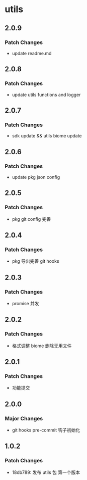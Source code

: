 # utils

## 2.0.9

### Patch Changes

- update readme.md

## 2.0.8

### Patch Changes

- update utils functions and logger

## 2.0.7

### Patch Changes

- sdk update && utils biome update

## 2.0.6

### Patch Changes

- update pkg json config

## 2.0.5

### Patch Changes

- pkg git config 完善

## 2.0.4

### Patch Changes

- pkg 导出完善 git hooks

## 2.0.3

### Patch Changes

- promise 并发

## 2.0.2

### Patch Changes

- 格式调整 biome 删除无用文件

## 2.0.1

### Patch Changes

- 功能提交

## 2.0.0

### Major Changes

- git hooks pre-commit 钩子初始化

## 1.0.2

### Patch Changes

- 18db789: 发布 utils 包 第一个版本
